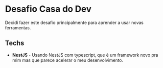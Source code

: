 # **Desafio Casa do Dev**
Decidi fazer este desafio principalmente para aprender a usar novas ferramentas.

## **Techs**
- **NestJS** - Usando NestJS com typescript, que é um framework novo pra mim mas que parece acelerar o meu desenvolvimento.
